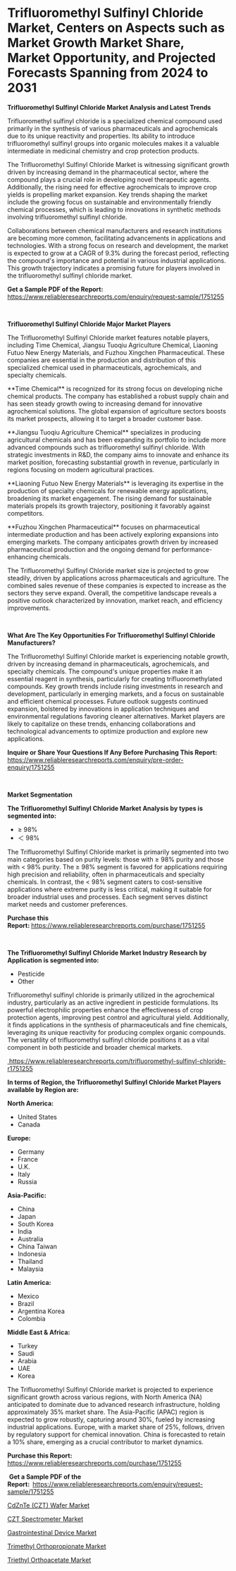 <p><h1>Trifluoromethyl Sulfinyl Chloride Market, Centers on Aspects such as Market Growth Market Share, Market Opportunity, and Projected Forecasts Spanning from 2024 to 2031</h1></p><p><strong>Trifluoromethyl Sulfinyl Chloride Market Analysis and Latest Trends</strong></p>
<p><p>Trifluoromethyl sulfinyl chloride is a specialized chemical compound used primarily in the synthesis of various pharmaceuticals and agrochemicals due to its unique reactivity and properties. Its ability to introduce trifluoromethyl sulfinyl groups into organic molecules makes it a valuable intermediate in medicinal chemistry and crop protection products. </p><p>The Trifluoromethyl Sulfinyl Chloride Market is witnessing significant growth driven by increasing demand in the pharmaceutical sector, where the compound plays a crucial role in developing novel therapeutic agents. Additionally, the rising need for effective agrochemicals to improve crop yields is propelling market expansion. Key trends shaping the market include the growing focus on sustainable and environmentally friendly chemical processes, which is leading to innovations in synthetic methods involving trifluoromethyl sulfinyl chloride.</p><p>Collaborations between chemical manufacturers and research institutions are becoming more common, facilitating advancements in applications and technologies. With a strong focus on research and development, the market is expected to grow at a CAGR of 9.3% during the forecast period, reflecting the compound's importance and potential in various industrial applications. This growth trajectory indicates a promising future for players involved in the trifluoromethyl sulfinyl chloride market.</p></p>
<p><strong>Get a Sample PDF of the Report:&nbsp;</strong> <a href="https://www.reliableresearchreports.com/enquiry/request-sample/1751255?utm_campaign=31&utm_medium=2&utm_source=Github&utm_content=ia&utm_term=09112024&utm_id=trifluoromethyl-sulfinyl-chloride">https://www.reliableresearchreports.com/enquiry/request-sample/1751255</a></p>
<p>&nbsp;</p>
<p><strong>Trifluoromethyl Sulfinyl Chloride Major Market Players</strong></p>
<p><p>The Trifluoromethyl Sulfinyl Chloride market features notable players, including Time Chemical, Jiangsu Tuoqiu Agriculture Chemical, Liaoning Futuo New Energy Materials, and Fuzhou Xingchen Pharmaceutical. These companies are essential in the production and distribution of this specialized chemical used in pharmaceuticals, agrochemicals, and specialty chemicals.</p><p>**Time Chemical** is recognized for its strong focus on developing niche chemical products. The company has established a robust supply chain and has seen steady growth owing to increasing demand for innovative agrochemical solutions. The global expansion of agriculture sectors boosts its market prospects, allowing it to target a broader customer base.</p><p>**Jiangsu Tuoqiu Agriculture Chemical** specializes in producing agricultural chemicals and has been expanding its portfolio to include more advanced compounds such as trifluoromethyl sulfinyl chloride. With strategic investments in R&D, the company aims to innovate and enhance its market position, forecasting substantial growth in revenue, particularly in regions focusing on modern agricultural practices.</p><p>**Liaoning Futuo New Energy Materials** is leveraging its expertise in the production of specialty chemicals for renewable energy applications, broadening its market engagement. The rising demand for sustainable materials propels its growth trajectory, positioning it favorably against competitors.</p><p>**Fuzhou Xingchen Pharmaceutical** focuses on pharmaceutical intermediate production and has been actively exploring expansions into emerging markets. The company anticipates growth driven by increased pharmaceutical production and the ongoing demand for performance-enhancing chemicals.</p><p>The Trifluoromethyl Sulfinyl Chloride market size is projected to grow steadily, driven by applications across pharmaceuticals and agriculture. The combined sales revenue of these companies is expected to increase as the sectors they serve expand. Overall, the competitive landscape reveals a positive outlook characterized by innovation, market reach, and efficiency improvements.</p></p>
<p>&nbsp;</p>
<p><strong>What Are The Key Opportunities For Trifluoromethyl Sulfinyl Chloride Manufacturers?</strong></p>
<p><p>The Trifluoromethyl Sulfinyl Chloride market is experiencing notable growth, driven by increasing demand in pharmaceuticals, agrochemicals, and specialty chemicals. The compound's unique properties make it an essential reagent in synthesis, particularly for creating trifluoromethylated compounds. Key growth trends include rising investments in research and development, particularly in emerging markets, and a focus on sustainable and efficient chemical processes. Future outlook suggests continued expansion, bolstered by innovations in application techniques and environmental regulations favoring cleaner alternatives. Market players are likely to capitalize on these trends, enhancing collaborations and technological advancements to optimize production and explore new applications.</p></p>
<p><strong>Inquire or Share Your Questions If Any Before Purchasing This Report:</strong> <a href="https://www.reliableresearchreports.com/enquiry/pre-order-enquiry/1751255?utm_campaign=31&utm_medium=2&utm_source=Github&utm_content=ia&utm_term=09112024&utm_id=trifluoromethyl-sulfinyl-chloride">https://www.reliableresearchreports.com/enquiry/pre-order-enquiry/1751255</a></p>
<p>&nbsp;</p>
<p><strong>Market Segmentation</strong></p>
<p><strong>The Trifluoromethyl Sulfinyl Chloride Market Analysis by types is segmented into:</strong></p>
<p><ul><li>≥ 98%</li><li>＜ 98%</li></ul></p>
<p><p>The Trifluoromethyl Sulfinyl Chloride market is primarily segmented into two main categories based on purity levels: those with ≥ 98% purity and those with < 98% purity. The ≥ 98% segment is favored for applications requiring high precision and reliability, often in pharmaceuticals and specialty chemicals. In contrast, the < 98% segment caters to cost-sensitive applications where extreme purity is less critical, making it suitable for broader industrial uses and processes. Each segment serves distinct market needs and customer preferences.</p></p>
<p><strong>Purchase this Report:&nbsp;</strong><a href="https://www.reliableresearchreports.com/purchase/1751255?utm_campaign=31&utm_medium=2&utm_source=Github&utm_content=ia&utm_term=09112024&utm_id=trifluoromethyl-sulfinyl-chloride">https://www.reliableresearchreports.com/purchase/1751255</a></p>
<p>&nbsp;</p>
<p><strong>The Trifluoromethyl Sulfinyl Chloride Market Industry Research by Application is segmented into:</strong></p>
<p><ul><li>Pesticide</li><li>Other</li></ul></p>
<p><p>Trifluoromethyl sulfinyl chloride is primarily utilized in the agrochemical industry, particularly as an active ingredient in pesticide formulations. Its powerful electrophilic properties enhance the effectiveness of crop protection agents, improving pest control and agricultural yield. Additionally, it finds applications in the synthesis of pharmaceuticals and fine chemicals, leveraging its unique reactivity for producing complex organic compounds. The versatility of trifluoromethyl sulfinyl chloride positions it as a vital component in both pesticide and broader chemical markets.</p></p>
<p><a href="https://www.reliableresearchreports.com/trifluoromethyl-sulfinyl-chloride-r1751255?utm_campaign=31&utm_medium=2&utm_source=Github&utm_content=ia&utm_term=09112024&utm_id=trifluoromethyl-sulfinyl-chloride">&nbsp;https://www.reliableresearchreports.com/trifluoromethyl-sulfinyl-chloride-r1751255</a></p>
<p><strong>In terms of Region, the Trifluoromethyl Sulfinyl Chloride Market Players available by Region are:</strong></p>
<p>
    <p> <strong> North America: </strong>
        <ul>
            <li>United States</li>
            <li>Canada</li>
        </ul>
        </p> 
    <p> <strong> Europe: </strong>
        <ul>
            <li>Germany</li>
            <li>France</li>
            <li>U.K.</li>
            <li>Italy</li>
            <li>Russia</li>
        </ul>
        </p> 
    <p> <strong> Asia-Pacific: </strong>
        <ul>
            <li>China</li>
            <li>Japan</li>
            <li>South Korea</li>
            <li>India</li>
            <li>Australia</li>
            <li>China Taiwan</li>
            <li>Indonesia</li>
            <li>Thailand</li>
            <li>Malaysia</li>
        </ul>
        </p> 
    <p> <strong> Latin America: </strong>
        <ul>
            <li>Mexico</li>
            <li>Brazil</li>
            <li>Argentina Korea</li>
            <li>Colombia</li>
        </ul>
        </p> 
    <p> <strong> Middle East & Africa: </strong>
        <ul>
            <li>Turkey</li>
            <li>Saudi</li>
            <li>Arabia</li>
            <li>UAE</li>
            <li>Korea</li>
        </ul>
    </p>
    </p>
<p><p>The Trifluoromethyl Sulfinyl Chloride market is projected to experience significant growth across various regions, with North America (NA) anticipated to dominate due to advanced research infrastructure, holding approximately 35% market share. The Asia-Pacific (APAC) region is expected to grow robustly, capturing around 30%, fueled by increasing industrial applications. Europe, with a market share of 25%, follows, driven by regulatory support for chemical innovation. China is forecasted to retain a 10% share, emerging as a crucial contributor to market dynamics.</p></p>
<p><strong>Purchase this Report: </strong><a href="https://www.reliableresearchreports.com/purchase/1751255?utm_campaign=31&utm_medium=2&utm_source=Github&utm_content=ia&utm_term=09112024&utm_id=trifluoromethyl-sulfinyl-chloride">https://www.reliableresearchreports.com/purchase/1751255</a></p>
<p>&nbsp;<strong>Get a Sample PDF of the Report:&nbsp;&nbsp;</strong><a href="https://www.reliableresearchreports.com/enquiry/request-sample/1751255?utm_campaign=31&utm_medium=2&utm_source=Github&utm_content=ia&utm_term=09112024&utm_id=trifluoromethyl-sulfinyl-chloride">https://www.reliableresearchreports.com/enquiry/request-sample/1751255</a></p>
<p><strong></strong></p>
<p><p><a href="https://www.linkedin.com/pulse/insights-cdznte-czt-wafer-market-size-which-expanding-79-cagr-1hlrc?utm_campaign=31&utm_medium=2&utm_source=Github&utm_content=ia&utm_term=09112024&utm_id=trifluoromethyl-sulfinyl-chloride">CdZnTe (CZT) Wafer Market</a></p><p><a href="https://www.linkedin.com/pulse/czt-spectrometer-market-strategic-insights-product-evolution-a582c?utm_campaign=31&utm_medium=2&utm_source=Github&utm_content=ia&utm_term=09112024&utm_id=trifluoromethyl-sulfinyl-chloride">CZT Spectrometer Market</a></p><p><a href="https://issuu.com/reportprime-2/docs/gastrointestinal-device-market-size_cec5c527f1adab?utm_campaign=31&utm_medium=2&utm_source=Github&utm_content=ia&utm_term=09112024&utm_id=trifluoromethyl-sulfinyl-chloride">Gastrointestinal Device Market</a></p><p><a href="https://github.com/shivermasallash/Market-Research-Report-List-1/blob/main/trimethyl-orthopropionate-market.md?utm_campaign=31&utm_medium=2&utm_source=Github&utm_content=ia&utm_term=09112024&utm_id=trifluoromethyl-sulfinyl-chloride">Trimethyl Orthopropionate Market</a></p><p><a href="https://github.com/pespeyervi/Market-Research-Report-List-1/blob/main/triethyl-orthoacetate-market.md?utm_campaign=31&utm_medium=2&utm_source=Github&utm_content=ia&utm_term=09112024&utm_id=trifluoromethyl-sulfinyl-chloride">Triethyl Orthoacetate Market</a></p></p>
